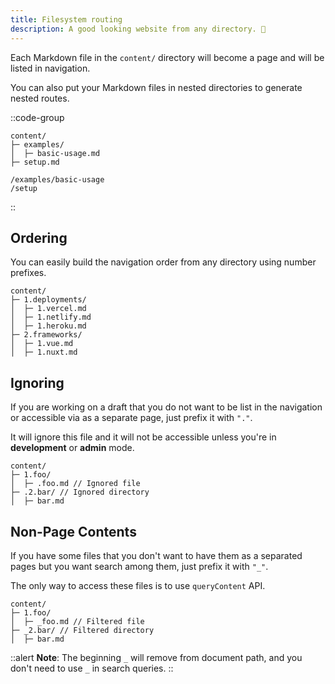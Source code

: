 ```yaml
---
title: Filesystem routing
description: A good looking website from any directory. 🔮
---
```


Each Markdown file in the `content/` directory will become a page and will be listed in navigation.

You can also put your Markdown files in nested directories to generate nested routes.

::code-group

``` [Directory structure]
content/
├─ examples/
│  ├─ basic-usage.md
├─ setup.md
```

``` [Generated routes]
/examples/basic-usage
/setup
```

::

## Ordering

You can easily build the navigation order from any directory using number prefixes.

``` [Directory structure]
content/
├─ 1.deployments/
│  ├─ 1.vercel.md
│  ├─ 1.netlify.md
│  ├─ 1.heroku.md
├─ 2.frameworks/
│  ├─ 1.vue.md
│  ├─ 1.nuxt.md
```

## Ignoring

If you are working on a draft that you do not want to be list in the navigation or accessible via as a separate page, just prefix it with `"."`.

It will ignore this file and it will not be accessible unless you're in **development** or **admin** mode.

``` [Directory structure]
content/
├─ 1.foo/
│  ├─ .foo.md // Ignored file
├─ .2.bar/ // Ignored directory
│  ├─ bar.md
```

## Non-Page Contents

If you have some files that you don't want to have them as a separated pages but you want search among them, just prefix it with `"_"`.

The only way to access these files is to use `queryContent` API.

``` [Directory structure]
content/
├─ 1.foo/
│  ├─ _foo.md // Filtered file
├─ _2.bar/ // Filtered directory
│  ├─ bar.md
```

::alert
**Note**: The beginning `_` will remove from document path, and you don't need to use `_` in search queries.
::
